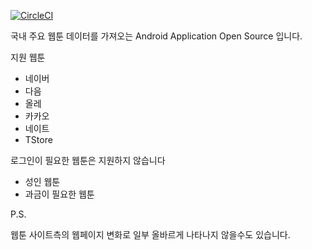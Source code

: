 [![CircleCI](https://circleci.com/gh/Pluu/WebToon.svg?style=svg)](https://circleci.com/gh/Pluu/WebToon)

국내 주요 웹툰 데이터를 가져오는 Android Application Open Source 입니다.

지원 웹툰
- 네이버
- 다음
- 올레
- 카카오
- 네이트
- TStore

로그인이 필요한 웹툰은 지원하지 않습니다
- 성인 웹툰
- 과금이 필요한 웹툰

P.S.

웹툰 사이트측의 웹페이지 변화로 일부 올바르게 나타나지 않을수도 있습니다.